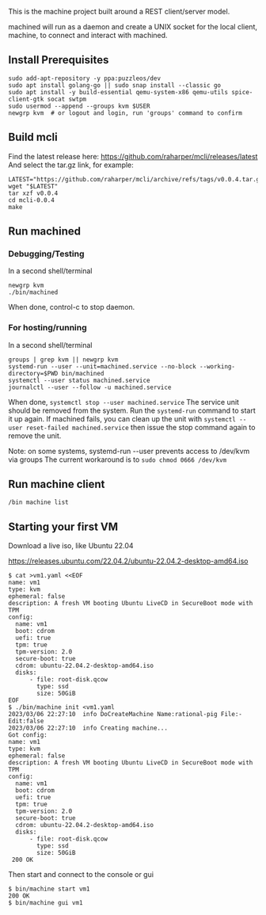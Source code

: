 This is the machine project built around a REST client/server model.

machined will run as a daemon and create a UNIX socket for the local client,
machine, to connect and interact with machined.

## Install Prerequisites

```
sudo add-apt-repository -y ppa:puzzleos/dev
sudo apt install golang-go || sudo snap install --classic go
sudo apt install -y build-essential qemu-system-x86 qemu-utils spice-client-gtk socat swtpm
sudo usermod --append --groups kvm $USER
newgrp kvm  # or logout and login, run 'groups' command to confirm
```

## Build mcli

Find the latest release here: https://github.com/raharper/mcli/releases/latest
And select the tar.gz link, for example:

```
LATEST="https://github.com/raharper/mcli/archive/refs/tags/v0.0.4.tar.gz"
wget "$LATEST"
tar xzf v0.0.4
cd mcli-0.0.4
make
```

## Run machined

### Debugging/Testing

In a second shell/terminal

```
newgrp kvm
./bin/machined
```

When done, control-c to stop daemon.

### For hosting/running

In a second shell/terminal

```
groups | grep kvm || newgrp kvm
systemd-run --user --unit=machined.service --no-block --working-directory=$PWD bin/machined
systemctl --user status machined.service
journalctl --user --follow -u machined.service
```


When done, `systemctl stop --user machined.service` The service unit should
be removed from the system.  Run the `systemd-run` command to start it up
again.  If machined fails, you can clean up the unit with `systemctl --user reset-failed machined.service`
then issue the stop command again to remove the unit.

Note: on some systems, systemd-run --user prevents access to /dev/kvm via groups
The current workaround is to `sudo chmod 0666 /dev/kvm`

## Run machine client

```
/bin machine list
```

## Starting your first VM

Download a live iso, like Ubuntu 22.04

https://releases.ubuntu.com/22.04.2/ubuntu-22.04.2-desktop-amd64.iso

```
$ cat >vm1.yaml <<EOF
name: vm1
type: kvm
ephemeral: false
description: A fresh VM booting Ubuntu LiveCD in SecureBoot mode with TPM
config:
  name: vm1
  boot: cdrom
  uefi: true
  tpm: true
  tpm-version: 2.0
  secure-boot: true
  cdrom: ubuntu-22.04.2-desktop-amd64.iso
  disks:
      - file: root-disk.qcow
        type: ssd
        size: 50GiB
EOF
$ ./bin/machine init <vm1.yaml
2023/03/06 22:27:10  info DoCreateMachine Name:rational-pig File:- Edit:false
2023/03/06 22:27:10  info Creating machine...
Got config:
name: vm1
type: kvm
ephemeral: false
description: A fresh VM booting Ubuntu LiveCD in SecureBoot mode with TPM
config:
  name: vm1
  boot: cdrom
  uefi: true
  tpm: true
  tpm-version: 2.0
  secure-boot: true
  cdrom: ubuntu-22.04.2-desktop-amd64.iso
  disks:
      - file: root-disk.qcow
        type: ssd
        size: 50GiB
 200 OK
```

Then start and connect to the console or gui

```
$ bin/machine start vm1
200 OK
$ bin/machine gui vm1
```
